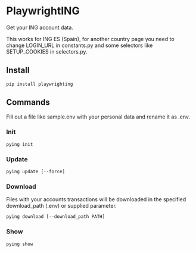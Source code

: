 # PlaywrightING

Get your ING account data.

This works for ING ES (Spain), for another country page you need to change LOGIN_URL in constants.py and some selectors
like SETUP_COOKIES in selectors.py.

## Install

    pip install playwrighting

## Commands

Fill out a file like sample.env with your personal data and rename it as .env.

### Init

    pying init

### Update

    pying update [--force]


### Download

Files with your accounts transactions will be downloaded in the specified download_path (.env) or supplied parameter.

    pying download [--download_path PATH]

### Show

    pying show
